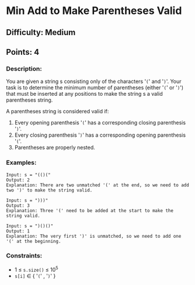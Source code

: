 # Min Add to Make Parentheses Valid
## Difficulty: Medium
## Points: 4
### Description:
You are given a string s consisting only of the characters '`(`' and '`)`'. Your task is to determine the minimum number of parentheses (either '`(`' or '`)`') that must be inserted at any positions to make the string s a valid parentheses string.

A parentheses string is considered valid if:
1. Every opening parenthesis '`(`' has a corresponding closing parenthesis '`)`'.
2. Every closing parenthesis '`)`' has a corresponding opening parenthesis '`(`'.
3. Parentheses are properly nested.

### Examples:
```
Input: s = "(()("
Output: 2
Explanation: There are two unmatched '(' at the end, so we need to add two ')' to make the string valid.
```
```
Input: s = ")))"
Output: 3
Explanation: Three '(' need to be added at the start to make the string valid.
```
```
Input: s = ")()()"
Output: 1 
Explanation: The very first ')' is unmatched, so we need to add one '(' at the beginning.
```
### Constraints:
- 1 ≤ `s.size()` ≤ 10<sup>5</sup>
- `s[i]` ∈ { '`(`' , '`)`' }
